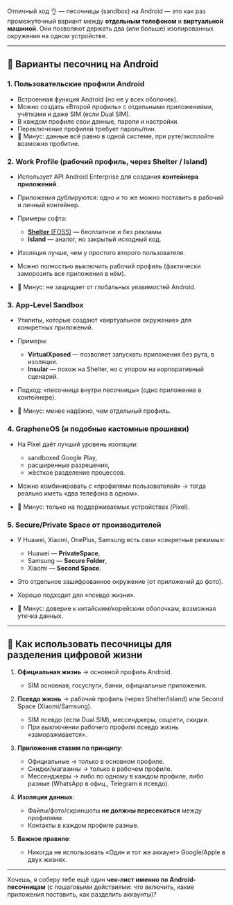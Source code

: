 Отличный ход 👌 — песочницы (sandbox) на Android — это как раз промежуточный вариант между **отдельным телефоном** и **виртуальной машиной**. Они позволяют держать два (или больше) изолированных окружения на одном устройстве.

---

## 🔐 Варианты песочниц на Android

### 1. **Пользовательские профили Android**

* Встроенная функция Android (но не у всех оболочек).
* Можно создать «Второй профиль» с отдельными приложениями, учётками и даже SIM (если Dual SIM).
* В каждом профиле свои данные, пароли и настройки.
* Переключение профилей требует пароль/пин.
* 🔻 Минус: данные всё равно в одной системе, при руте/эксплойте возможно пробитие.

### 2. **Work Profile (рабочий профиль, через Shelter / Island)**

* Использует API Android Enterprise для создания **контейнера приложений**.
* Приложения дублируются: одно и то же можно поставить в рабочий и личный контейнер.
* Примеры софта:

  * [**Shelter** (FOSS)](https://github.com/PeterCxy/Shelter) — бесплатное и без рекламы.
  * **Island** — аналог, но закрытый исходный код.
* Изоляция лучше, чем у простого второго пользователя.
* Можно полностью выключить рабочий профиль (фактически заморозить все приложения в нём).
* 🔻 Минус: не защищает от глобальных уязвимостей Android.

### 3. **App-Level Sandbox**

* Утилиты, которые создают «виртуальное окружение» для конкретных приложений.
* Примеры:

  * **VirtualXposed** — позволяет запускать приложения без рута, в изоляции.
  * **Insular** — похож на Shelter, но с упором на корпоративный сценарий.
* Подход: «песочница внутри песочницы» (одно приложение в контейнере).
* 🔻 Минус: менее надёжно, чем отдельный профиль.

### 4. **GrapheneOS (и подобные кастомные прошивки)**

* На Pixel даёт лучший уровень изоляции:

  * sandboxed Google Play,
  * расширенные разрешения,
  * жёсткое разделение процессов.
* Можно комбинировать с «профилями пользователей» → тогда реально иметь «два телефона в одном».
* 🔻 Минус: только на поддерживаемых устройствах (Pixel).

### 5. **Secure/Private Space от производителей**

* У Huawei, Xiaomi, OnePlus, Samsung есть свои «секретные режимы»:

  * Huawei — **PrivateSpace**,
  * Samsung — **Secure Folder**,
  * Xiaomi — **Second Space**.
* Это отдельное зашифрованное окружение (от приложений до фото).
* Хорошо подходит для «псевдо жизни».
* 🔻 Минус: доверие к китайским/корейским оболочкам, возможная утечка данных.

---

## 📌 Как использовать песочницы для разделения цифровой жизни

1. **Официальная жизнь** → основной профиль Android.

   * SIM основная, госуслуги, банки, официальные приложения.

2. **Псевдо жизнь** → рабочий профиль (через Shelter/Island) или Second Space (Xiaomi/Samsung).

   * SIM псевдо (если Dual SIM), мессенджеры, соцсети, скидки.
   * При выключении рабочего профиля псевдо жизнь «замораживается».

3. **Приложения ставим по принципу**:

   * Официальные → только в основном профиле.
   * Скидки/магазины → только в рабочем профиле.
   * Мессенджеры → либо по одному в каждом профиле, либо разные (WhatsApp в офиц., Telegram в псевдо).

4. **Изоляция данных**:

   * Файлы/фото/скриншоты **не должны пересекаться** между профилями.
   * Контакты в каждом профиле разные.

5. **Важное правило**:

   * Никогда не использовать «Один и тот же аккаунт» Google/Apple в двух жизнях.

---

Хочешь, я соберу тебе ещё один **чек-лист именно по Android-песочницам** (с пошаговыми действиями: что включить, какие приложения поставить, как разделить аккаунты)?
